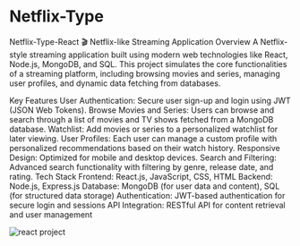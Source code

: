 # Netflix-Type
Netflix-Type-React
🎬 Netflix-like Streaming Application
Overview
A Netflix-style streaming application built using modern web technologies like React, Node.js, MongoDB, and SQL. 
This project simulates the core functionalities of a streaming platform, including browsing movies and series, 
managing user profiles, and dynamic data fetching from databases.

Key Features
User Authentication: Secure user sign-up and login using JWT (JSON Web Tokens).
Browse Movies and Series: Users can browse and search through a list of movies and TV shows fetched from a MongoDB database.
Watchlist: Add movies or series to a personalized watchlist for later viewing.
User Profiles: Each user can manage a custom profile with personalized recommendations based on their watch history.
Responsive Design: Optimized for mobile and desktop devices.
Search and Filtering: Advanced search functionality with filtering by genre, release date, and rating.
Tech Stack
Frontend: React.js, JavaScript, CSS, HTML
Backend: Node.js, Express.js
Database: MongoDB (for user data and content), SQL (for structured data storage)
Authentication: JWT-based authentication for secure login and sessions
API Integration: RESTful API for content retrieval and user management

![react project](https://github.com/user-attachments/assets/b3d4a593-c1f5-4ae6-96f2-e5c3756666dc)
